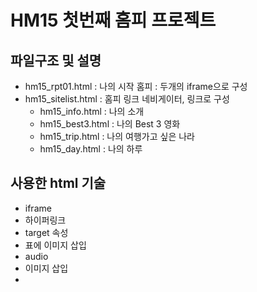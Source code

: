 # HM15 첫번째 홈피 프로젝트

## 파일구조 및 설명
* hm15_rpt01.html : 나의 시작 홈피 : 두개의 iframe으로 구성
* hm15_sitelist.html : 홈피 링크 네비게이터, 링크로 구성
  * hm15_info.html : 나의 소개
  * hm15_best3.html : 나의 Best 3 영화
  * hm15_trip.html : 나의 여행가고 싶은 나라 
  * hm15_day.html : 나의 하루

## 사용한 html 기술
* iframe 
* 하이퍼링크
* target 속성
* 표에 이미지 삽입
* audio 
* 이미지 삽입
* 
